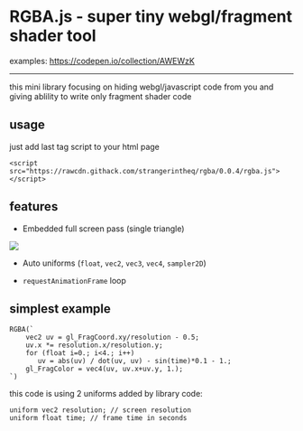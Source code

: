 # RGBA.js - super tiny webgl/fragment shader tool

examples: https://codepen.io/collection/AWEWzK

---
 
 
 
 this mini library focusing on hiding webgl/javascript code from you and giving ablility to write only fragment shader code
 
 




## usage
 
 just add last tag script to your html page
 
    <script src="https://rawcdn.githack.com/strangerintheq/rgba/0.0.4/rgba.js"></script>






## features


 - Embedded full screen pass (single triangle) 
 
 ![](https://i.stack.imgur.com/5Ny6k.png)
 
 
 - Auto uniforms (`float`, `vec2`, `vec3`, `vec4`, `sampler2D`)
 
 
 - `requestAnimationFrame` loop
 




## simplest example

    RGBA(`
        vec2 uv = gl_FragCoord.xy/resolution - 0.5;
        uv.x *= resolution.x/resolution.y;
        for (float i=0.; i<4.; i++)
           uv = abs(uv) / dot(uv, uv) - sin(time)*0.1 - 1.;
        gl_FragColor = vec4(uv, uv.x+uv.y, 1.);
    `)

this code is using 2 uniforms added by library code:

    uniform vec2 resolution; // screen resolution
    uniform float time; // frame time in seconds


